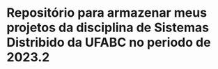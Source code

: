 # Repositório para armazenar meus projetos da disciplina de Sistemas Distribido da UFABC no periodo de 2023.2
